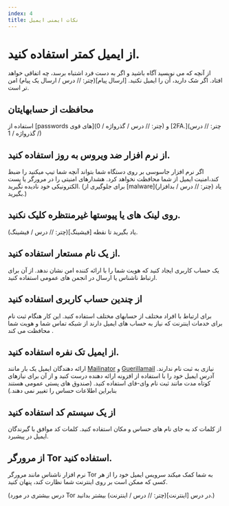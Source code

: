 ```yaml
---
index: 4
title: نکات ایمنی ایمیل
---
```

# از ایمیل کمتر استفاده کنید.

از آنچه که می نویسید آگاه باشید و اگر به دست فرد اشتباه برسد، چه اتفاقی خواهد افتاد. اگر شک دارید، آن را ایمیل نکنید. [ارسال پیام](چتر: // درس / ارسال یک پیام) امن تر است.

## محافظت از حسابهایتان

استفاده از [passwords های قوی](چتر: // درس / گذرواژه / 0) و [2FA.](چتر: // درس / گذرواژه / 1)

## از نرم افزار ضد ویروس به روز استفاده کنید.

 اگر نرم افزار جاسوسی بر روی دستگاه شما بتواند آنچه شما تیپ میکنید را ضبط کند،امنیت ایمیل از شما محافظت نخواهد کرد. هشدارهای امنیتی را در مرورگر یا پست الکترونیکی خود نادیده نگیرید. (برای جلوگیری از [malware](چتر: // درس / بدافزار) یاد بگیرید.)

## روی لینک های یا پیوستها غیرمنتظره کلیک نکنید.

یاد بگیرید تا نقطه [فیشینگ](چتر: // درس / فیشینگ).

## از یک نام مستعار استفاده کنید.

یک حساب کاربری ایجاد کنید که هویت شما را با ارائه کننده امن نشان ندهد. از آن برای ارتباط ناشناس یا ارسال در انجمن های عمومی استفاده کنید.

## از چندین حساب کاربری استفاده کنید

برای ارتباط با افراد مختلف از حسابهای مختلف استفاده کنید. این کار هنگام ثبت نام برای خدمات اینترنت که نیاز به حساب های ایمیل دارند از شبکه تماس شما  و هویت شما محافظت می کند .

## از ایمیل تک نفره استفاده کنید.

ارائه دهندگان ایمیل یک بار مانند [Mailinator](https://www.mailinator.com/) و [Guerillamail](https://www.guerrillamail.com/) نیازی به ثبت نام ندارند.  آدرس ایمیل خود را با استفاده از افزونه ارائه دهنده درست کنید و از آن برای نیازهای کوتاه مدت مانند ثبت نام وای-فای استفاده کنید. (صندوق های پستی عمومی هستند بنابراین اطلاعات حساس را تغییر نمی دهند.)

## از یک سیستم کد استفاده کنید

از کلمات کد به جای نام های حساس و مکان استفاده کنید. کلمات کد موافق با گیرندگان ایمیل در پیشبرد.

## از مرورگر Tor استفاده کنید.

نرم افزار ناشناس مانند مرورگر Tor به شما کمک میکند سرویس ایمیل خود را از هر کسی که ممکن است بر روی اینترنت شما نظارت کند، پنهان کنید.

(درس بیشتری در مورد Tor در درس [اینترنت](چتر: // درس / اینترنت) بیشتر بدانید.)